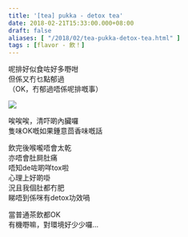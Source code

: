```yaml
---
title: '[tea] pukka - detox tea'
date: 2018-02-21T15:33:00.000+08:00
draft: false
aliases: [ "/2018/02/tea-pukka-detox-tea.html" ]
tags : [flavor - 飲！]
---
```


呢排好似食咗好多嘢咁  
但係又冇乜點郁過  
（OK，冇郁過唔係呢排嘅事）

![](/images/pukkadetoxtea.jpg)

唉唉唉，清吓啲內臟囉  
隻味OK嘅如果鍾意茴香味嘅話

  

飲完後喉嚨唔會太乾  
亦唔會肚屙肚痛  
唔知de咗啲咩tox啦  
心理上好啲啩  
況且我個肚都冇肥  
睇唔到係咪有detox功效喎

  

當普通茶飲都OK  
有機嘢嘛，對環境好少少囉...
